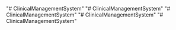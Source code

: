 "# ClinicalManagementSystem" 
"# ClinicalManagementSystem" 
"# ClinicalManagementSystem" 
"# ClinicalManagementSystem" 
"# ClinicalManagementSystem" 
